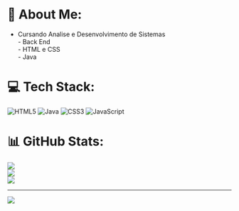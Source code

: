 # 💫 About Me:
- Cursando Analise e Desenvolvimento de Sistemas<br>- Back End<br>- HTML e CSS<br>- Java 


# 💻 Tech Stack:
![HTML5](https://img.shields.io/badge/html5-%23E34F26.svg?style=for-the-badge&logo=html5&logoColor=white) ![Java](https://img.shields.io/badge/java-%23ED8B00.svg?style=for-the-badge&logo=java&logoColor=white) ![CSS3](https://img.shields.io/badge/css3-%231572B6.svg?style=for-the-badge&logo=css3&logoColor=white) ![JavaScript](https://img.shields.io/badge/javascript-%23323330.svg?style=for-the-badge&logo=javascript&logoColor=%23F7DF1E) 
# 📊 GitHub Stats:
![](https://github-readme-stats.vercel.app/api?username=reinanmarques&theme=dark&hide_border=false&include_all_commits=false&count_private=false)<br/>
![](https://github-readme-streak-stats.herokuapp.com/?user=reinanmarques&theme=dark&hide_border=false)<br/>
![](https://github-readme-stats.vercel.app/api/top-langs/?username=reinanmarques&theme=dark&hide_border=false&include_all_commits=false&count_private=false&layout=compact)

---
[![](https://visitcount.itsvg.in/api?id=reinanmarques&icon=0&color=0)](https://visitcount.itsvg.in)

<!-- Proudly created with GPRM ( https://gprm.itsvg.in ) -->

